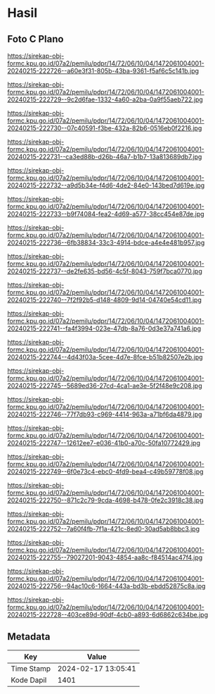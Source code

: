 # Hasil

## Foto C Plano

https://sirekap-obj-formc.kpu.go.id/07a2/pemilu/pdpr/14/72/06/10/04/1472061004001-20240215-222726--a60e3f31-805b-43ba-9361-f5af6c5c141b.jpg

https://sirekap-obj-formc.kpu.go.id/07a2/pemilu/pdpr/14/72/06/10/04/1472061004001-20240215-222729--9c2d6fae-1332-4a60-a2ba-0a9f55aeb722.jpg

https://sirekap-obj-formc.kpu.go.id/07a2/pemilu/pdpr/14/72/06/10/04/1472061004001-20240215-222730--07c40591-f3be-432a-82b6-0516eb0f2216.jpg

https://sirekap-obj-formc.kpu.go.id/07a2/pemilu/pdpr/14/72/06/10/04/1472061004001-20240215-222731--ca3ed88b-d26b-46a7-b1b7-13a813689db7.jpg

https://sirekap-obj-formc.kpu.go.id/07a2/pemilu/pdpr/14/72/06/10/04/1472061004001-20240215-222732--a9d5b34e-f4d6-4de2-84e0-143bed7d619e.jpg

https://sirekap-obj-formc.kpu.go.id/07a2/pemilu/pdpr/14/72/06/10/04/1472061004001-20240215-222733--b9f74084-fea2-4d69-a577-38cc454e87de.jpg

https://sirekap-obj-formc.kpu.go.id/07a2/pemilu/pdpr/14/72/06/10/04/1472061004001-20240215-222736--6fb38834-33c3-4914-bdce-a4e4e481b957.jpg

https://sirekap-obj-formc.kpu.go.id/07a2/pemilu/pdpr/14/72/06/10/04/1472061004001-20240215-222737--de2fe635-bd56-4c5f-8043-759f7bca0770.jpg

https://sirekap-obj-formc.kpu.go.id/07a2/pemilu/pdpr/14/72/06/10/04/1472061004001-20240215-222740--7f2f92b5-d148-4809-9d14-04740e54cd11.jpg

https://sirekap-obj-formc.kpu.go.id/07a2/pemilu/pdpr/14/72/06/10/04/1472061004001-20240215-222741--fa4f3994-023e-47db-8a76-0d3e37a741a6.jpg

https://sirekap-obj-formc.kpu.go.id/07a2/pemilu/pdpr/14/72/06/10/04/1472061004001-20240215-222744--4d43f03a-5cee-4d7e-8fce-b51b82507e2b.jpg

https://sirekap-obj-formc.kpu.go.id/07a2/pemilu/pdpr/14/72/06/10/04/1472061004001-20240215-222745--5689ed36-27cd-4ca1-ae3e-5f2f48e9c208.jpg

https://sirekap-obj-formc.kpu.go.id/07a2/pemilu/pdpr/14/72/06/10/04/1472061004001-20240215-222746--77f7db93-c969-4414-963a-a71bf6da4879.jpg

https://sirekap-obj-formc.kpu.go.id/07a2/pemilu/pdpr/14/72/06/10/04/1472061004001-20240215-222747--12612ee7-e036-41b0-a70c-50fa10772429.jpg

https://sirekap-obj-formc.kpu.go.id/07a2/pemilu/pdpr/14/72/06/10/04/1472061004001-20240215-222749--6f0e73c4-ebc0-4fd9-bea4-c49b59778f08.jpg

https://sirekap-obj-formc.kpu.go.id/07a2/pemilu/pdpr/14/72/06/10/04/1472061004001-20240215-222750--871c2c79-9cda-4698-b478-0fe2c3918c38.jpg

https://sirekap-obj-formc.kpu.go.id/07a2/pemilu/pdpr/14/72/06/10/04/1472061004001-20240215-222752--7a60f4fb-7f1a-421c-8ed0-30ad5ab8bbc3.jpg

https://sirekap-obj-formc.kpu.go.id/07a2/pemilu/pdpr/14/72/06/10/04/1472061004001-20240215-222755--79027201-9043-4854-aa8c-f84514ac47f4.jpg

https://sirekap-obj-formc.kpu.go.id/07a2/pemilu/pdpr/14/72/06/10/04/1472061004001-20240215-222756--94ac10c6-1664-443a-bd3b-ebdd52875c8a.jpg

https://sirekap-obj-formc.kpu.go.id/07a2/pemilu/pdpr/14/72/06/10/04/1472061004001-20240215-222728--403ce89d-90df-4cb0-a893-6d6862c634be.jpg


## Metadata

| Key        | Value               |
| ---------- | ------------------- |
| Time Stamp | 2024-02-17 13:05:41 |
| Kode Dapil | 1401                |



